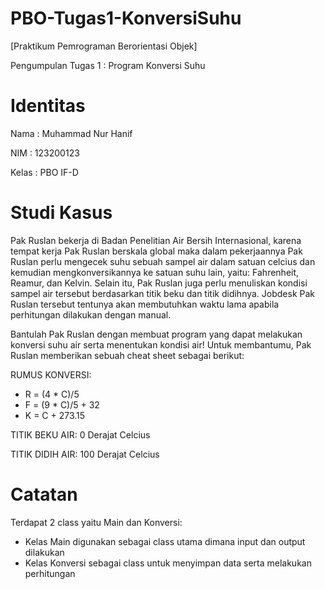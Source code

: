 # PBO-Tugas1-KonversiSuhu
[Praktikum Pemrograman Berorientasi Objek]

Pengumpulan Tugas 1 : Program Konversi Suhu

# Identitas
Nama : Muhammad Nur Hanif

NIM : 123200123

Kelas : PBO IF-D

# Studi Kasus
Pak Ruslan bekerja di Badan Penelitian Air Bersih Internasional, karena tempat kerja Pak Ruslan berskala global maka dalam pekerjaannya Pak Ruslan perlu mengecek suhu sebuah sampel air dalam satuan celcius dan kemudian mengkonversikannya ke satuan suhu lain, yaitu: Fahrenheit, Reamur, dan Kelvin. Selain itu, Pak Ruslan juga perlu menuliskan kondisi sampel air tersebut berdasarkan titik beku dan titik didihnya. Jobdesk Pak Ruslan tersebut tentunya akan membutuhkan waktu lama apabila perhitungan dilakukan dengan manual.

Bantulah Pak Ruslan dengan membuat program yang dapat melakukan konversi suhu air serta menentukan kondisi air!  Untuk membantumu, Pak Ruslan memberikan sebuah cheat sheet sebagai berikut:

RUMUS KONVERSI:
- R = (4 * C)/5
- F = (9 * C)/5 + 32
- K = C + 273.15

TITIK BEKU AIR: 0 Derajat Celcius

TITIK DIDIH AIR: 100 Derajat Celcius

# Catatan
Terdapat 2 class yaitu Main dan Konversi:
- Kelas Main digunakan sebagai class utama dimana input dan output dilakukan
- Kelas Konversi sebagai class untuk menyimpan data serta melakukan perhitungan

